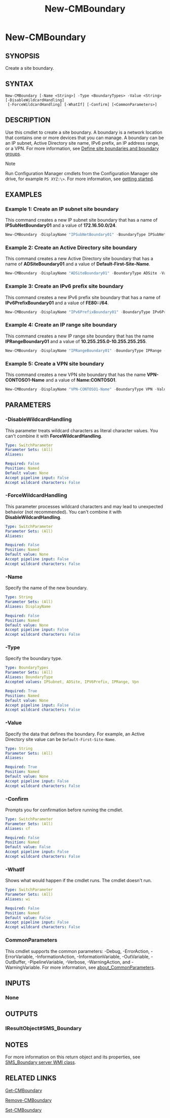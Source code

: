 ﻿---
external help file: AdminUI.PS.dll-Help.xml
Module Name: ConfigurationManager
ms.date: 03/26/2021
schema: 2.0.0
title: New-CMBoundary
---

# New-CMBoundary

## SYNOPSIS

Create a site boundary.

## SYNTAX

```
New-CMBoundary [-Name <String>] -Type <BoundaryTypes> -Value <String> [-DisableWildcardHandling]
 [-ForceWildcardHandling] [-WhatIf] [-Confirm] [<CommonParameters>]
```

## DESCRIPTION

Use this cmdlet to create a site boundary. A boundary is a network location that contains one or more devices that you can manage. A boundary can be an IP subnet, Active Directory site name, IPv6 prefix, an IP address range, or a VPN. For more information, see [Define site boundaries and boundary groups](/mem/configmgr/core/servers/deploy/configure/define-site-boundaries-and-boundary-groups).

> [!NOTE]
> Run Configuration Manager cmdlets from the Configuration Manager site drive, for example `PS XYZ:\>`. For more information, see [getting started](/powershell/sccm/overview).

## EXAMPLES

### Example 1: Create an IP subnet site boundary

This command creates a new IP subnet site boundary that has a name of **IPSubNetBoundary01** and a value of **172.16.50.0/24**.

```powershell
New-CMBoundary -DisplayName "IPSubNetBoundary01" -BoundaryType IPSubNet -Value "172.16.50.0/24"
```

### Example 2: Create an Active Directory site boundary

This command creates a new Active Directory site boundary that has a name of **ADSiteBoundary01** and a value of **Default-First-Site-Name**.

```powershell
New-CMBoundary -DisplayName "ADSiteBoundary01" -BoundaryType ADSite -Value "Default-First-Site-Name"
```

### Example 3: Create an IPv6 prefix site boundary

This command creates a new IPv6 prefix site boundary that has a name of **IPv6PrefixBoundary01** and a value of **FE80::/64**.

```powershell
New-CMBoundary -DisplayName "IPv6PrefixBoundary01" -BoundaryType IPv6Prefix -Value "FE80::/64"
```

### Example 4: Create an IP range site boundary

This command creates a new IP range site boundary that has the name **IPRangeBoundary01** and a value of **10.255.255.0-10.255.255.255**.

```powershell
New-CMBoundary -DisplayName "IPRangeBoundary01" -BoundaryType IPRange -Value "10.255.255.0-10.255.255.255"
```

### Example 5: Create a VPN site boundary

This command creates a new VPN site boundary that has the name **VPN-CONTOSO1-Name** and a value of **Name:CONTOSO1**.

```powershell
New-CMBoundary -DisplayName "VPN-CONTOSO1-Name" -BoundaryType VPN -Value "Name:CONTOSO1"
```

## PARAMETERS

### -DisableWildcardHandling

This parameter treats wildcard characters as literal character values. You can't combine it with **ForceWildcardHandling**.

```yaml
Type: SwitchParameter
Parameter Sets: (All)
Aliases:

Required: False
Position: Named
Default value: None
Accept pipeline input: False
Accept wildcard characters: False
```

### -ForceWildcardHandling

This parameter processes wildcard characters and may lead to unexpected behavior (not recommended). You can't combine it with **DisableWildcardHandling**.

```yaml
Type: SwitchParameter
Parameter Sets: (All)
Aliases:

Required: False
Position: Named
Default value: None
Accept pipeline input: False
Accept wildcard characters: False
```

### -Name

Specify the name of the new boundary.

```yaml
Type: String
Parameter Sets: (All)
Aliases: DisplayName

Required: False
Position: Named
Default value: None
Accept pipeline input: False
Accept wildcard characters: False
```

### -Type

Specify the boundary type.

```yaml
Type: BoundaryTypes
Parameter Sets: (All)
Aliases: BoundaryType
Accepted values: IPSubnet, ADSite, IPV6Prefix, IPRange, Vpn

Required: True
Position: Named
Default value: None
Accept pipeline input: False
Accept wildcard characters: False
```

### -Value

Specify the data that defines the boundary. For example, an Active Directory site value can be `Default-First-Site-Name`.

```yaml
Type: String
Parameter Sets: (All)
Aliases:

Required: True
Position: Named
Default value: None
Accept pipeline input: False
Accept wildcard characters: False
```

### -Confirm

Prompts you for confirmation before running the cmdlet.

```yaml
Type: SwitchParameter
Parameter Sets: (All)
Aliases: cf

Required: False
Position: Named
Default value: False
Accept pipeline input: False
Accept wildcard characters: False
```

### -WhatIf

Shows what would happen if the cmdlet runs. The cmdlet doesn't run.

```yaml
Type: SwitchParameter
Parameter Sets: (All)
Aliases: wi

Required: False
Position: Named
Default value: False
Accept pipeline input: False
Accept wildcard characters: False
```

### CommonParameters
This cmdlet supports the common parameters: -Debug, -ErrorAction, -ErrorVariable, -InformationAction, -InformationVariable, -OutVariable, -OutBuffer, -PipelineVariable, -Verbose, -WarningAction, and -WarningVariable. For more information, see [about_CommonParameters](http://go.microsoft.com/fwlink/?LinkID=113216).

## INPUTS

### None

## OUTPUTS

### IResultObject#SMS_Boundary

## NOTES

For more information on this return object and its properties, see [SMS_Boundary server WMI class](/mem/configmgr/develop/reference/core/servers/configure/sms_boundary-server-wmi-class).

## RELATED LINKS

[Get-CMBoundary](Get-CMBoundary.md)

[Remove-CMBoundary](Remove-CMBoundary.md)

[Set-CMBoundary](Set-CMBoundary.md)

